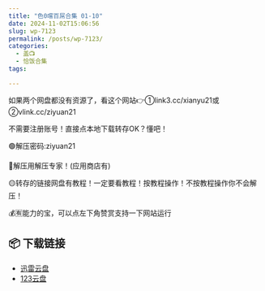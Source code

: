 ```yaml
---
title: "色0嚐百屌合集 01-10"
date: 2024-11-02T15:06:56
slug: wp-7123
permalink: /posts/wp-7123/
categories:
  - 盖📺
  - 恰饭合集
tags:

---
```


如果两个网盘都没有资源了，看这个网站👉①link3.cc/xianyu21或②vlink.cc/ziyuan21

不需要注册账号！直接点本地下载转存OK？懂吧！

🟢解压密码:ziyuan21

🔵解压用解压专家！(应用商店有)

🟡转存的链接网盘有教程！一定要看教程！按教程操作！不按教程操作你不会解压！

💰🈶能力的宝，可以点左下角赞赏支持一下网站运行

## 📦 下载链接
- [迅雷云盘](https://blziyuan21.com/pay-download/7123?key=857cca09a4&down_id=0)
- [123云盘](https://blziyuan21.com/pay-download/7123?key=857cca09a4&down_id=1)

